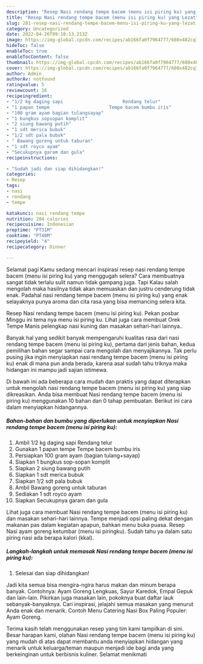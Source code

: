 ```yaml
---
description: "Resep Nasi rendang tempe bacem (menu isi piring ku) yang Lezat"
title: "Resep Nasi rendang tempe bacem (menu isi piring ku) yang Lezat"
slug: 281-resep-nasi-rendang-tempe-bacem-menu-isi-piring-ku-yang-lezat
category: Uncategorized
date: 2022-04-26T09:10:13.213Z
image: https://img-global.cpcdn.com/recipes/ab166fa0f7964777/680x482cq70/nasi-rendang-tempe-bacem-menu-isi-piring-ku-foto-resep-utama.jpg
hideToc: false
enableToc: true
enableTocContent: false
thumbnail: https://img-global.cpcdn.com/recipes/ab166fa0f7964777/680x482cq70/nasi-rendang-tempe-bacem-menu-isi-piring-ku-foto-resep-utama.jpg
cover: https://img-global.cpcdn.com/recipes/ab166fa0f7964777/680x482cq70/nasi-rendang-tempe-bacem-menu-isi-piring-ku-foto-resep-utama.jpg
author: Admin
authorAv: notfound
ratingvalue: 5
reviewcount: 16
recipeingredient:
- "1/2 kg daging sapi                      Rendang telur"
- "1 papan tempe                      Tempe bacem bumbu iris"
- "100 gram ayam bagian tulangsayap"
- "1 bungkus sopsopan komplit"
- "2 siung bawang putih"
- "1 sdt merica bubuk"
- "1/2 sdt pala bubuk"
- " Bawang goreng untuk taburan"
- "1 sdt royco ayam"
- "Secukupnya garam dan gula"
recipeinstructions:

- "Sudah jadi dan siap dihidangkan!"
categories:
- Resep
tags:
- nasi
- rendang
- tempe

katakunci: nasi rendang tempe 
nutrition: 204 calories
recipecuisine: Indonesian
preptime: "PT31M"
cooktime: "PT40M"
recipeyield: "4"
recipecategory: Dinner

---
```



Selamat pagi Kamu sedang mencari inspirasi resep nasi rendang tempe bacem (menu isi piring ku) yang menggugah selera? Cara membuatnya sangat tidak terlalu sulit namun tidak gampang juga. Tapi Kalau salah mengolah maka hasilnya tidak akan memuaskan dan justru cenderung tidak enak. Padahal nasi rendang tempe bacem (menu isi piring ku) yang enak selayaknya punya aroma dan cita rasa yang bisa memancing selera kita.


Resep Nasi rendang tempe bacem (menu isi piring ku). Pekan posbar Minggu ini tema nya menu isi piring ku. Lihat juga cara membuat Orek Tempe Manis pelengkap nasi kuning dan masakan sehari-hari lainnya..

Banyak hal yang sedikit banyak mempengaruhi kualitas rasa dari nasi rendang tempe bacem (menu isi piring ku), pertama dari jenis bahan, kedua pemilihan bahan segar sampai cara mengolah dan menyajikannya. Tak perlu pusing jika ingin menyiapkan nasi rendang tempe bacem (menu isi piring ku) enak di mana pun anda berada, karena asal sudah tahu triknya maka hidangan ini mampu jadi sajian istimewa.


Di bawah ini ada beberapa cara mudah dan praktis yang dapat diterapkan untuk mengolah nasi rendang tempe bacem (menu isi piring ku) yang siap dikreasikan. Anda bisa membuat Nasi rendang tempe bacem (menu isi piring ku) menggunakan 10 bahan dan 0 tahap pembuatan. Berikut ini cara dalam menyiapkan hidangannya.

<!--inarticleads1-->

##### Bahan-bahan dan bumbu yang diperlukan untuk menyiapkan Nasi rendang tempe bacem (menu isi piring ku):

1. Ambil 1/2 kg daging sapi                      Rendang telur
1. Gunakan 1 papan tempe                      Tempe bacem bumbu iris
1. Persiapkan 100 gram ayam (bagian tulang+sayap)
1. Siapkan 1 bungkus sop-sopan komplit
1. Siapkan 2 siung bawang putih
1. Siapkan 1 sdt merica bubuk
1. Siapkan 1/2 sdt pala bubuk
1. Ambil  Bawang goreng untuk taburan
1. Sediakan 1 sdt royco ayam
1. Siapkan Secukupnya garam dan gula


Lihat juga cara membuat Nasi rendang tempe bacem (menu isi piring ku) dan masakan sehari-hari lainnya. Tempe menjadi opsi paling dekat dengan makanan pas dalam kegiatan apapun, bahkan menu buka puasa. Resep Nasi ayam goreng ketumbar (menu isi piringku). Sudah tahu ya dalam satu piring nasi ada berapa kalori (kkal). 

<!--inarticleads2-->

##### Langkah-langkah untuk memasak Nasi rendang tempe bacem (menu isi piring ku):


1. Selesai dan siap dihidangkan!

Jadi kita semua bisa mengira-ngira harus makan dan minum berapa banyak. Contohnya: Ayam Goreng Lengkuas, Sayur Karedok, Empal Gepuk dan lain-lain. Pikirkan juga masakan lain, pokoknya buat daftar lauk sebanyak-banyaknya. Cari inspirasi, jelajahi semua masakan yang menurut Anda enak dan menarik. Contoh Menu Catering Nasi Box Paling Populer: Ayam Goreng. 

Terima kasih telah menggunakan resep yang tim kami tampilkan di sini. Besar harapan kami, olahan Nasi rendang tempe bacem (menu isi piring ku) yang mudah di atas dapat membantu anda menyiapkan hidangan yang menarik untuk keluarga/teman maupun menjadi ide bagi anda yang berkeinginan untuk berbisnis kuliner. Selamat menikmati
